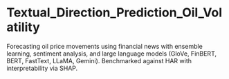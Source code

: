 # Textual_Direction_Prediction_Oil_Volatility
Forecasting oil price movements using financial news with ensemble learning, sentiment analysis, and large language models (GloVe, FinBERT, BERT, FastText, LLaMA, Gemini). Benchmarked against HAR with interpretability via SHAP.
